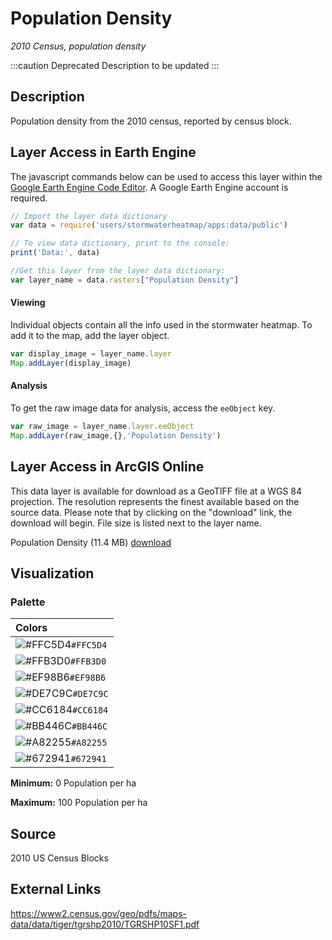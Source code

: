 Population Density
================

*2010 Census, population density*

:::caution Deprecated
Description to be updated 
:::

## Description

Population density from the 2010 census, reported by census block.

## Layer Access in Earth Engine

The javascript commands below can be used to access this layer within
the [Google Earth Engine Code
Editor](https://developers.google.com/earth-engine/guides/playground). A
Google Earth Engine account is required.

``` javascript
// Import the layer data dictionary
var data = require('users/stormwaterheatmap/apps:data/public')

// To view data dictionary, print to the console:
print('Data:', data)

//Get this layer from the layer data dictionary: 
var layer_name = data.rasters["Population Density"]
```

#### Viewing

Individual objects contain all the info used in the stormwater heatmap.
To add it to the map, add the layer object.

``` javascript
var display_image = layer_name.layer
Map.addLayer(display_image)
```

#### Analysis

To get the raw image data for analysis, access the `eeObject` key.

``` javascript
var raw_image = layer_name.layer.eeObject
Map.addLayer(raw_image,{},'Population Density')
```

## Layer Access in ArcGIS Online

This data layer is available for download as a GeoTIFF file at a WGS 84 projection. The resolution represents the finest  available based on the source data. Please note that by clicking on the "download" link, the download will begin. File size is listed next to the layer name.

Population Density (11.4 MB) [download](https://storage.googleapis.com/live_data_layers/rasters/Population_Density.tif)

## Visualization

### Palette

| Colors                                                                    |
|:--------------------------------------------------------------------------|
| ![\#FFC5D4](https://via.placeholder.com/15/FFC5D4/000000?text=+)`#FFC5D4` |
| ![\#FFB3D0](https://via.placeholder.com/15/FFB3D0/000000?text=+)`#FFB3D0` |
| ![\#EF98B6](https://via.placeholder.com/15/EF98B6/000000?text=+)`#EF98B6` |
| ![\#DE7C9C](https://via.placeholder.com/15/DE7C9C/000000?text=+)`#DE7C9C` |
| ![\#CC6184](https://via.placeholder.com/15/CC6184/000000?text=+)`#CC6184` |
| ![\#BB446C](https://via.placeholder.com/15/BB446C/000000?text=+)`#BB446C` |
| ![\#A82255](https://via.placeholder.com/15/A82255/000000?text=+)`#A82255` |
| ![\#672941](https://via.placeholder.com/15/672941/000000?text=+)`#672941` |

**Minimum:** 0 Population per ha

**Maximum:** 100 Population per ha

## Source

2010 US Census Blocks

## External Links

<a>https://www2.census.gov/geo/pdfs/maps-data/data/tiger/tgrshp2010/TGRSHP10SF1.pdf</a>
